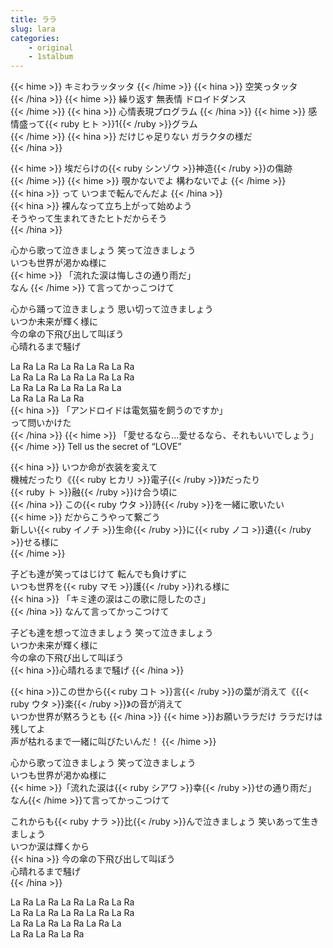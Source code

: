 ```yaml
---
title: ララ
slug: lara
categories: 
    - original
    - 1stalbum
---
```


{{< hime >}}
キミわラッタッタ 
{{< /hime >}}
{{< hina >}}
空笑っタッタ  
{{< /hina >}}
{{< hime >}}
繰り返す 無表情 ドロイドダンス  
{{< /hime >}}
{{< hina >}}
心情表現プログラム 
{{< /hina >}}
{{< hime >}}
感情盛って{{< ruby ヒト >}}1{{< /ruby >}}グラム  
{{< /hime >}}
{{< hina >}}
だけじゃ足りない ガラクタの様だ  
{{< /hina >}}

{{< hime >}}
埃だらけの{{< ruby シンゾウ >}}神造{{< /ruby >}}の傷跡  
{{< /hime >}}
{{< hime >}}
覗かないでよ 構わないでよ
{{< /hime >}}  
{{< hina >}}
って いつまで転んでんだよ
{{< /hina >}}  
{{< hina >}}
裸んなって立ち上がって始めよう  
そうやって生まれてきたヒトだからそう  
{{< /hina >}}

心から歌って泣きましょう 笑って泣きましょう  
いつも世界が渇かぬ様に  
{{< hime >}}
「流れた涙は悔しさの通り雨だ」  
なん
{{< /hime >}}
て言ってかっこつけて  

心から踊って泣きましょう 思い切って泣きましょう  
いつか未来が輝く様に  
今の傘の下飛び出して叫ぼう  
心晴れるまで騒げ  

La Ra La Ra La Ra La Ra La Ra  
La Ra La Ra La Ra La Ra La Ra  
La Ra La Ra La Ra La Ra La  
La Ra La Ra La Ra  
{{< hina >}}
「アンドロイドは電気猫を飼うのですか」  
って問いかけた  
{{< /hina >}}
{{< hime >}}
「愛せるなら…愛せるなら、それもいいでしょう」  
{{< /hime >}}
Tell us the secret of “LOVE”  

{{< hina >}}
いつか命が衣装を変えて  
機械だったり《{{< ruby ヒカリ >}}電子{{< /ruby >}}》だったり  
{{< ruby ト >}}融{{< /ruby >}}け合う頃に  
{{< /hina >}}
この{{< ruby ウタ >}}詩{{< /ruby >}}を一緒に歌いたい  
{{< hime >}}
だからこうやって繋ごう  
新しい{{< ruby イノチ >}}生命{{< /ruby >}}に{{< ruby ノコ >}}遺{{< /ruby >}}せる様に  
{{< /hime >}}

子ども達が笑ってはじけて 転んでも負けずに  
いつも世界を{{< ruby マモ >}}護{{< /ruby >}}れる様に  
{{< hina >}}
「キミ達の涙はこの歌に隠したのさ」  
{{< /hina >}}
なんて言ってかっこつけて  

子ども達を想って泣きましょう 笑って泣きましょう  
いつか未来が輝く様に  
今の傘の下飛び出して叫ぼう  
{{< hina >}}心晴れるまで騒げ  {{< /hina >}}

{{< hina >}}この世から{{< ruby コト >}}言{{< /ruby >}}の葉が消えて《{{< ruby ウタ >}}楽{{< /ruby >}}》の音が消えて  
いつか世界が黙ろうとも  {{< /hina >}}
{{< hime >}}お願いララだけ ララだけは残してよ  
声が枯れるまで一緒に叫びたいんだ！  {{< /hime >}}

心から歌って泣きましょう 笑って泣きましょう  
いつも世界が渇かぬ様に  
{{< hime >}}「流れた涙は{{< ruby シアワ >}}幸{{< /ruby >}}せの通り雨だ」  
なん{{< /hime >}}て言ってかっこつけて  

これからも{{< ruby ナラ >}}比{{< /ruby >}}んで泣きましょう 笑いあって生きましょう  
いつか涙は輝くから  
{{< hina >}}
今の傘の下飛び出して叫ぼう  
心晴れるまで騒げ  
{{< /hina >}}

La Ra La Ra La Ra La Ra La Ra  
La Ra La Ra La Ra La Ra La Ra  
La Ra La Ra La Ra La Ra La  
La Ra La Ra La Ra  